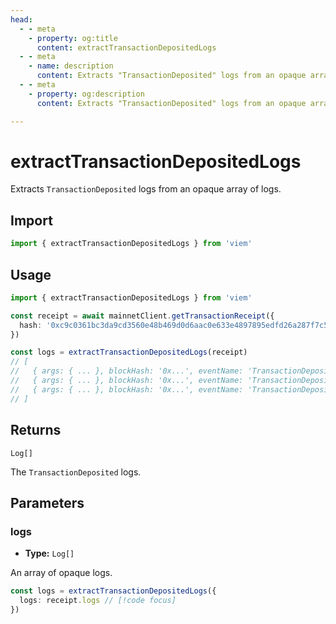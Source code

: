 ```yaml
---
head:
  - - meta
    - property: og:title
      content: extractTransactionDepositedLogs
  - - meta
    - name: description
      content: Extracts "TransactionDeposited" logs from an opaque array of logs.
  - - meta
    - property: og:description
      content: Extracts "TransactionDeposited" logs from an opaque array of logs.

---
```


# extractTransactionDepositedLogs

Extracts `TransactionDeposited` logs from an opaque array of logs.

## Import
```ts
import { extractTransactionDepositedLogs } from 'viem'
```

## Usage

```ts
import { extractTransactionDepositedLogs } from 'viem'

const receipt = await mainnetClient.getTransactionReceipt({
  hash: '0xc9c0361bc3da9cd3560e48b469d0d6aac0e633e4897895edfd26a287f7c578ec',
})

const logs = extractTransactionDepositedLogs(receipt)
// [
//   { args: { ... }, blockHash: '0x...', eventName: 'TransactionDeposited'  },
//   { args: { ... }, blockHash: '0x...', eventName: 'TransactionDeposited'  },
//   { args: { ... }, blockHash: '0x...', eventName: 'TransactionDeposited'  },
// ]
```

## Returns

`Log[]`

The `TransactionDeposited` logs.

## Parameters

### logs

- **Type:** `Log[]`

An array of opaque logs.

```ts
const logs = extractTransactionDepositedLogs({ 
  logs: receipt.logs // [!code focus]
})
```

